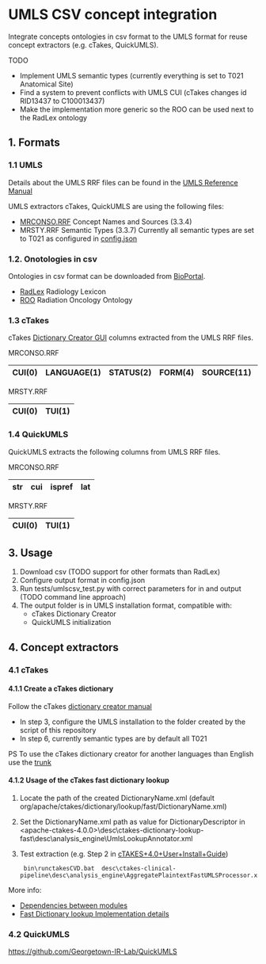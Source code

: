 # UMLS CSV concept integration

Integrate concepts ontologies in csv format to the UMLS format for reuse concept extractors (e.g. cTakes, QuickUMLS).

TODO
-	Implement UMLS semantic types (currently everything is set to T021 Anatomical Site)
-	Find a system to prevent conflicts with UMLS CUI (cTakes changes id RID13437 to C100013437)
-	Make the implementation more generic so the ROO can be used next to the RadLex ontology


## 1. Formats 
### 1.1 UMLS

Details about the UMLS RRF files can be found in the [UMLS Reference Manual](https://www.ncbi.nlm.nih.gov/books/NBK9685/)

UMLS extractors cTakes, QuickUMLS are using the following files:
- [MRCONSO.RRF](https://www.ncbi.nlm.nih.gov/books/NBK9685/table/ch03.T.concept_names_and_sources_file_mr/?report=objectonly) Concept Names and Sources (3.3.4)
- MRSTY.RRF Semantic Types (3.3.7) Currently all semantic types are set to T021 as configured in [config.json](config.json)
    

### 1.2. Onotologies in csv

Ontologies in csv format can be downloaded from [BioPortal](http://bioportal.bioontology.org).
 
- [RadLex](http://bioportal.bioontology.org/ontologies/RADLEX) Radiology Lexicon
- [ROO](https://bioportal.bioontology.org/ontologies/ROO) Radiation Oncology Ontology



### 1.3 cTakes

cTakes [Dictionary Creator GUI](https://cwiki.apache.org/confluence/display/CTAKES/Dictionary+Creator+GUI) columns extracted from the UMLS RRF files.

MRCONSO.RRF

| CUI(0) | LANGUAGE(1) | STATUS(2) | FORM(4) | SOURCE(11) | TERM_TYPE(12) | SOURCE_CODE(13) | TEXT(14) |
|--------|-------------|-----------|---------|------------|---------------|-----------------|----------|

MRSTY.RRF

| CUI(0) | TUI(1) |
|--------|--------|


### 1.4 QuickUMLS

QuickUMLS extracts the following columns from UMLS RRF files.

MRCONSO.RRF

| str | cui | ispref | lat |
|-----|-----|--------|-----|
  
MRSTY.RRF

| CUI(0) | TUI(1) |
|----------|----------|


## 3. Usage

1. Download csv (TODO support for other formats than RadLex)
2. Configure output format in config.json
3. Run tests/umlscsv_test.py with correct parameters for in and output (TODO command line approach)
4. The output folder is in UMLS installation format, compatible with:  
    - cTakes Dictionary Creator
    - QuickUMLS initialization 

    
## 4. Concept extractors

### 4.1 cTakes


#### 4.1.1 Create a cTakes dictionary

Follow the cTakes [dictionary creator manual](https://cwiki.apache.org/confluence/display/CTAKES/Dictionary+Creator+GUI)
- In step 3, configure the UMLS installation to the folder created by the script of this repository
- In step 6, currently semantic types are by default all T021

PS
To use the cTakes dictionary creator for another languages than English use the [trunk](https://svn.apache.org/repos/asf/ctakes/trunk/ctakes-gui/src/main/java/org/apache/ctakes/gui/dictionary/DictionaryCreator.java)

#### 4.1.2 Usage of the cTakes fast dictionary lookup

1. Locate the path of the created DictionaryName.xml (default org/apache/ctakes/dictionary/lookup/fast/DictionaryName.xml)
2. Set the DictionaryName.xml path as value for DictionaryDescriptor in <apache-ctakes-4.0.0>\desc\ctakes-dictionary-lookup-fast\desc\analysis_engine\UmlsLookupAnnotator.xml
3. Test extraction (e.g. Step 2 in [cTAKES+4.0+User+Install+Guide](https://cwiki.apache.org/confluence/display/CTAKES/cTAKES+4.0+User+Install+Guide))
    
        bin\runctakesCVD.bat  desc\ctakes-clinical-pipeline\desc\analysis_engine\AggregatePlaintextFastUMLSProcessor.xml


More info:
- [Dependencies between modules](https://cwiki.apache.org/confluence/display/CTAKES/cTAKES+4.0+Component+Use+Guide#cTAKES4.0ComponentUseGuide-ComponentDependencies)
- [Fast Dictionary lookup Implementation details](https://cwiki.apache.org/confluence/display/CTAKES/cTAKES+4.0+-+Fast+Dictionary+Lookup)

### 4.2 QuickUMLS

https://github.com/Georgetown-IR-Lab/QuickUMLS

